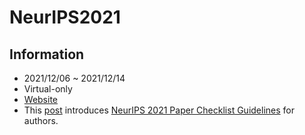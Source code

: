 # NeurIPS2021

## Information
- 2021/12/06 ~ 2021/12/14
- Virtual-only
- [Website](https://nips.cc/Conferences/2021)
- This [post](https://neuripsconf.medium.com/introducing-the-neurips-2021-paper-checklist-3220d6df500b) introduces [NeurIPS 2021 Paper Checklist Guidelines](https://neurips.cc/Conferences/2021/PaperInformation/PaperChecklist) for authors.
